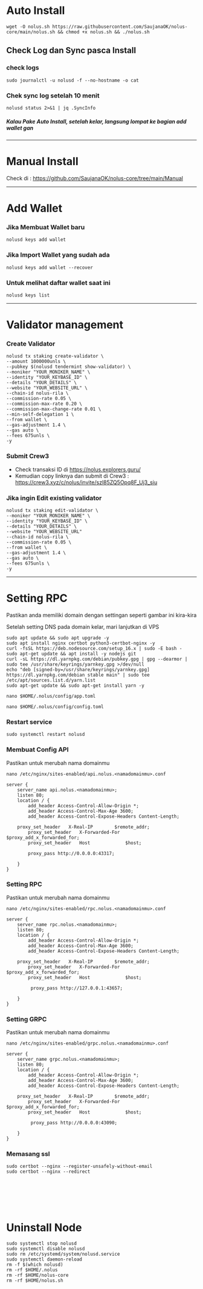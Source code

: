 # Auto Install
```
wget -O nolus.sh https://raw.githubusercontent.com/SaujanaOK/nolus-core/main/nolus.sh && chmod +x nolus.sh && ./nolus.sh
```
## Check Log dan Sync pasca Install

### check logs
```
sudo journalctl -u nolusd -f --no-hostname -o cat
```

### Chek sync log setelah 10 menit
```
nolusd status 2>&1 | jq .SyncInfo
```

##### Kalau Pake Auto Install, setelah kelar, langsung lompat ke bagian add wallet gan
__________________________________

# Manual Install
Check di : https://github.com/SaujanaOK/nolus-core/tree/main/Manual
__________________________________
# Add Wallet

### Jika Membuat Wallet baru
```
nolusd keys add wallet
```

### Jika Import Wallet yang sudah ada
```
nolusd keys add wallet --recover
```

### Untuk melihat daftar wallet saat ini
```
nolusd keys list
```

__________________________________
# Validator management
### Create Validator
```
nolusd tx staking create-validator \
--amount 1000000unls \
--pubkey $(nolusd tendermint show-validator) \
--moniker "YOUR_MONIKER_NAME" \
--identity "YOUR_KEYBASE_ID" \
--details "YOUR_DETAILS" \
--website "YOUR_WEBSITE_URL" \
--chain-id nolus-rila \
--commission-rate 0.05 \
--commission-max-rate 0.20 \
--commission-max-change-rate 0.01 \
--min-self-delegation 1 \
--from wallet \
--gas-adjustment 1.4 \
--gas auto \
--fees 675unls \
-y
```

### Submit Crew3
- Check transaksi ID di https://nolus.explorers.guru/
- Kemudian copy linknya dan submit di Crew3 : 
https://crew3.xyz/c/nolus/invite/szl85ZQ5Opq8F_Uj3_siu


### Jika ingin Edit existing validator
```
nolusd tx staking edit-validator \
--moniker "YOUR_MONIKER_NAME" \
--identity "YOUR_KEYBASE_ID" \
--details "YOUR_DETAILS" \
--website "YOUR_WEBSITE_URL"
--chain-id nolus-rila \
--commission-rate 0.05 \
--from wallet \
--gas-adjustment 1.4 \
--gas auto \
--fees 675unls \
-y
```

__________________________________
# Setting RPC
Pastikan anda memiliki domain dengan settingan seperti gambar ini kira-kira


Setelah setting DNS pada domain kelar, mari lanjutkan di VPS

```
sudo apt update && sudo apt upgrade -y
sudo apt install nginx certbot python3-certbot-nginx -y
curl -fsSL https://deb.nodesource.com/setup_16.x | sudo -E bash -
sudo apt-get update && apt install -y nodejs git
curl -sL https://dl.yarnpkg.com/debian/pubkey.gpg | gpg --dearmor | sudo tee /usr/share/keyrings/yarnkey.gpg >/dev/null
echo "deb [signed-by=/usr/share/keyrings/yarnkey.gpg] https://dl.yarnpkg.com/debian stable main" | sudo tee /etc/apt/sources.list.d/yarn.list
sudo apt-get update && sudo apt-get install yarn -y
```


```
nano $HOME/.nolus/config/app.toml
```

```
nano $HOME/.nolus/config/config.toml
```

### Restart service
```
sudo systemctl restart nolusd
```

### Membuat Config API
Pastikan untuk merubah nama domainmu
```
nano /etc/nginx/sites-enabled/api.nolus.<namadomainmu>.conf
```
```
server {
    server_name api.nolus.<namadomainmu>;
    listen 80;
    location / {
        add_header Access-Control-Allow-Origin *;
        add_header Access-Control-Max-Age 3600;
        add_header Access-Control-Expose-Headers Content-Length;

	proxy_set_header   X-Real-IP        $remote_addr;
        proxy_set_header   X-Forwarded-For  $proxy_add_x_forwarded_for;
        proxy_set_header   Host             $host;

        proxy_pass http://0.0.0.0:43317;

    }
}
```

### Setting RPC
Pastikan untuk merubah nama domainmu
```
nano /etc/nginx/sites-enabled/rpc.nolus.<namadomainmu>.conf
```
```
server {
    server_name rpc.nolus.<namadomainmu>;
    listen 80;
    location / {
        add_header Access-Control-Allow-Origin *;
        add_header Access-Control-Max-Age 3600;
        add_header Access-Control-Expose-Headers Content-Length;

	proxy_set_header   X-Real-IP        $remote_addr;
        proxy_set_header   X-Forwarded-For  $proxy_add_x_forwarded_for;
        proxy_set_header   Host             $host;

         proxy_pass http://127.0.0.1:43657;

    }
}
```

### Setting GRPC
Pastikan untuk merubah nama domainmu
```
nano /etc/nginx/sites-enabled/grpc.nolus.<namadomainmu>.conf
```
```
server {
    server_name grpc.nolus.<namadomainmu>;
    listen 80;
    location / {
        add_header Access-Control-Allow-Origin *;
        add_header Access-Control-Max-Age 3600;
        add_header Access-Control-Expose-Headers Content-Length;

	proxy_set_header   X-Real-IP        $remote_addr;
        proxy_set_header   X-Forwarded-For  $proxy_add_x_forwarded_for;
        proxy_set_header   Host             $host;

         proxy_pass http://0.0.0.0:43090;

    }
}
```


### Memasang ssl
```
sudo certbot --nginx --register-unsafely-without-email
sudo certbot --nginx --redirect
```




```

```




```

```




```

```




```

```




```

```




```

```



# Uninstall Node
```
sudo systemctl stop nolusd
sudo systemctl disable nolusd
sudo rm /etc/systemd/system/nolusd.service
sudo systemctl daemon-reload
rm -f $(which nolusd)
rm -rf $HOME/.nolus
rm -rf $HOME/nolus-core
rm -rf $HOME/nolus.sh

```



